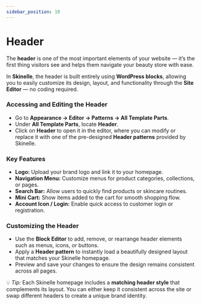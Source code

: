 ```yaml
---
sidebar_position: 10
---
```


# Header

The **header** is one of the most important elements of your website — it’s the first thing visitors see and helps them navigate your beauty store with ease.  

In **Skinelle**, the header is built entirely using **WordPress blocks**, allowing you to easily customize its design, layout, and functionality through the **Site Editor** — no coding required.  


### Accessing and Editing the Header

* Go to **Appearance → Editor → Patterns → All Template Parts**.  
* Under **All Template Parts**, locate **Header**.  
* Click on **Header** to open it in the editor, where you can modify or replace it with one of the pre-designed **Header patterns** provided by Skinelle.  


### Key Features

* **Logo:** Upload your brand logo and link it to your homepage.  
* **Navigation Menu:** Customize menus for product categories, collections, or pages.  
* **Search Bar:** Allow users to quickly find products or skincare routines.  
* **Mini Cart:** Show items added to the cart for smooth shopping flow.  
* **Account Icon / Login:** Enable quick access to customer login or registration.  


### Customizing the Header

* Use the **Block Editor** to add, remove, or rearrange header elements such as menus, icons, or buttons.  
* Apply a **Header pattern** to instantly load a beautifully designed layout that matches your Skinelle homepage.  
* Preview and save your changes to ensure the design remains consistent across all pages.  

<!--![Header Part](/img/header-part.webp)-->

💡 *Tip:* Each Skinelle homepage includes a **matching header style** that complements its layout. You can either keep it consistent across the site or swap different headers to create a unique brand identity.
